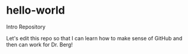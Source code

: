 # hello-world
Intro Repository

Let's edit this repo so that I can learn how to make sense of GitHub and then can work for Dr. Berg!
